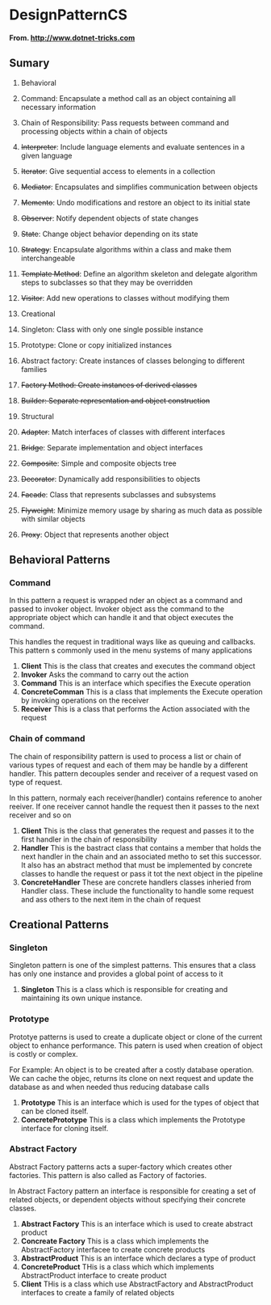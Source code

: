 # DesignPatternCS

#### From. http://www.dotnet-tricks.com

## Sumary
1. Behavioral
 1. Command: Encapsulate a method call as an object containing all necessary information
 2. Chain of Responsibility: Pass requests between command and processing objects within a chain of objects
 3. ~~Interpreter~~: Include language elements and evaluate sentences in a given language
 4. ~~Iterator~~: Give sequential access to elements in a collection
 5. ~~Mediator~~: Encapsulates and simplifies communication between objects
 6. ~~Memento~~: Undo modifications and restore an object to its initial state
 7. ~~Observer~~: Notify dependent objects of state changes
 8. ~~State~~: Change object behavior depending on its state
 9. ~~Strategy~~: Encapsulate algorithms within a class and make them interchangeable
 10. ~~Template Method~~: Define an algorithm skeleton and delegate algorithm steps to subclasses so that they may be overridden
 11. ~~Visitor~~: Add new operations to classes without modifying them

2. Creational
 1. Singleton: Class with only one single possible instance
 2. Prototype: Clone or copy initialized instances
 3. Abstract factory: Create instances of classes belonging to different families
 4. ~~Factory Method: Create instances of derived classes~~
 5. ~~Builder: Separate representation and object construction~~
 
3. Structural
 1. ~~Adapter~~: Match interfaces of classes with different interfaces
 2. ~~Bridge~~: Separate implementation and object interfaces
 3. ~~Composite~~: Simple and composite objects tree
 4. ~~Decorator~~: Dynamically add responsibilities to objects
 5. ~~Facade~~: Class that represents subclasses and subsystems
 6. ~~Flyweight~~: Minimize memory usage by sharing as much data as possible with similar objects
 7. ~~Proxy~~: Object that represents another object
 
## Behavioral Patterns

### Command

In this pattern a request is wrapped nder an object as a command and passed to invoker object. Invoker object ass the command to the appropriate object which can handle it and that object executes the command.

This handles the request in traditional ways like as queuing and callbacks. This pattern s commonly used in the menu systems of many applications

1. **Client** This is the class that creates and executes the command object
2. **Invoker** Asks the command to carry out the action
3. **Command** This is an interface which specifies the Execute operation
4. **ConcreteComman** This is a class that implements the Execute operation by invoking operations on the receiver
5. **Receiver** This is a class that performs the Action associated with the request

### Chain of command

The chain of responsibility pattern is used to process a list or chain of various types of request and each of them may be handle by a different handler. This pattern decouples sender and receiver of a request vased on type of request.

In this pattern, normaly each receiver(handler) contains reference to anoher reeiver. If one receiver cannot handle the request then it passes to the next receiver and so on
 
1. **Client** This is the class that generates the request and passes it to the first handler in the chain of responsibility
2. **Handler** This is the bastract class that contains a member that holds the next handler in the chain and an associated metho to set this successor. It also has an abstract method that must be implemented by concrete classes to handle the request or pass it tot the next object in the pipeline
3. **ConcreteHandler** These are concrete handlers classes inheried from Handler class. These include the functionality to handle some request and ass others to the next item in the chain of request

## Creational Patterns

### Singleton 

Singleton pattern is one of the simplest patterns. This ensures that a class has only one instance and provides a global point of access to it

1. **Singleton** This is a class which is responsible for creating and maintaining its own unique instance.


### Prototype

Prototye patterns is used to create a duplicate object or clone of the current object to enhance performance. This patern is used when creation of object is costly or complex.

For Example: An object is to be  created after a costly database operation. We can cache the objec, returns its clone on next request and update the database as and when needed thus reducing database calls

1. **Prototype** This is an interface which is used for the types of object that can be cloned itself.
2. **ConcretePrototype** This is a class which implements the Prototype interface for cloning itself.

### Abstract Factory

Abstract Factory patterns acts a super-factory which creates other factories. This pattern is also called as Factory of factories. 

In Abstract Factory pattern an interface is responsible for creating a set of related objects, or dependent objects without specifying their concrete classes.

1. **Abstract Factory** This is an interface which is used to create abstract product
2. **Concreate Factory** This is a class which implements the AbstractFactory interfacee to create concrete products
3. **AbstractProduct** This is an interface which declares a type of product
4. **ConcreteProduct** THis is a class which which implements AbstractProduct interface to create product
5. **Client** THis is a class which use AbstractFactory and AbstractProduct interfaces to create a family of related objects
